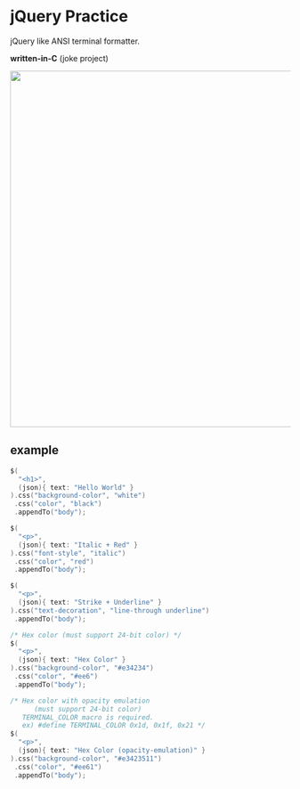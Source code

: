 # jQuery Practice

jQuery like ANSI terminal formatter.

**written-in-C** (joke project)


<img src=https://user-images.githubusercontent.com/11992915/167632311-ca44ace6-95f5-4e87-b189-c22848901ed5.png width=640px>

## example

```c
$(
  "<h1>",
  (json){ text: "Hello World" }
).css("background-color", "white")
 .css("color", "black")
 .appendTo("body");

$(
  "<p>",
  (json){ text: "Italic + Red" }
).css("font-style", "italic")
 .css("color", "red")
 .appendTo("body");

$(
  "<p>",
  (json){ text: "Strike + Underline" }
).css("text-decoration", "line-through underline")
 .appendTo("body");

/* Hex color (must support 24-bit color) */
$(
  "<p>",
  (json){ text: "Hex Color" }
).css("background-color", "#e34234")
 .css("color", "#ee6")
 .appendTo("body");

/* Hex color with opacity emulation
      (must support 24-bit color)
   TERMINAL_COLOR macro is required.
   ex) #define TERMINAL_COLOR 0x1d, 0x1f, 0x21 */
$(
  "<p>",
  (json){ text: "Hex Color (opacity-emulation)" }
).css("background-color", "#e3423511")
 .css("color", "#ee61")
 .appendTo("body");
```
